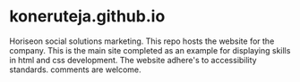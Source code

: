 # koneruteja.github.io
Horiseon social solutions marketing. This repo hosts the website for the company. This is the main site completed as an example for displaying skills in html and css development. The website adhere's to accessibility standards. comments are welcome.
